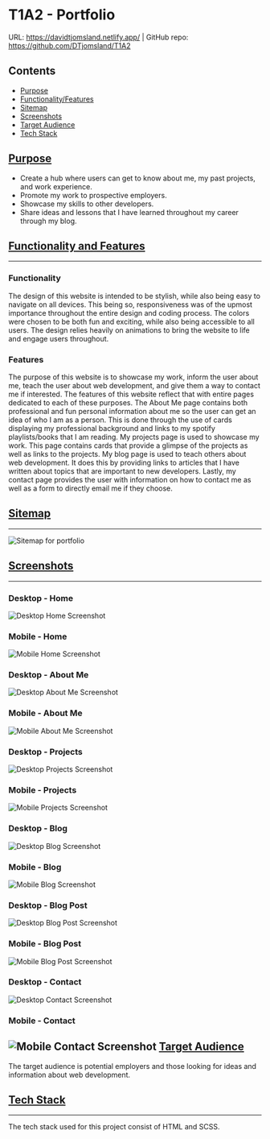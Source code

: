 # T1A2 - Portfolio
URL: https://davidtjomsland.netlify.app/ | GitHub repo: https://github.com/DTjomsland/T1A2
## Contents

- [Purpose](#purpose)
- [Functionality/Features](#functionality)
- [Sitemap](#sitemap)
- [Screenshots](#screenshots)
- [Target Audience](#targetaudience)
- [Tech Stack](#techstack)

## [Purpose](#purpose)
- Create a hub where users can get to know about me, my past projects, and work experience.
- Promote my work to prospective employers.
- Showcase my skills to other developers.
- Share ideas and lessons that I have learned throughout my career through my blog.

## [Functionality and Features](#functionality)
---
### Functionality
The design of this website is intended to be stylish, while also being easy to navigate on all devices. This being so, responsiveness was of the upmost importance throughout the entire design and coding process. The colors were chosen to be both fun and exciting, while also being accessible to all users. The design relies heavily on animations to bring the website to life and engage users throughout.
### Features 
The purpose of this website is to showcase my work, inform the user about me, teach the user about web development, and give them a way to contact me if interested.  The features of this website reflect that with entire pages dedicated to each of these purposes. The About Me page contains both professional and fun personal information about me so the user can get an idea of who I am as a person. This is done through the use of cards displaying my professional background and links to my spotify playlists/books that I am reading. My projects page is used to showcase my work.  This page contains cards that provide a glimpse of the projects as well as links to the projects. My blog page is used to teach others about web development.  It does this by providing links to articles that I have written about topics that are important to new developers. Lastly, my contact page provides the user with information on how to contact me as well as a form to directly email me if they choose.
## [Sitemap](#sitemap)
---
![Sitemap for portfolio](docs/sitemap.png)

## [Screenshots](#screenshots)
---
### Desktop - Home
![Desktop Home Screenshot](docs/tjomslandhome.png)
### Mobile - Home
![Mobile Home Screenshot](docs/tjomslandhomemobile.png)
### Desktop - About Me 
![Desktop About Me Screenshot](docs/tjomslandaboutme.png)
### Mobile - About Me 
![Mobile About Me Screenshot](docs/tjomslandaboutmemobile.png)
### Desktop - Projects 
![Desktop Projects Screenshot](docs/tjomslandprojects.png)
### Mobile - Projects 
![Mobile Projects Screenshot](docs/tjomslandprojectsmobile.png)
### Desktop - Blog 
![Desktop Blog Screenshot](docs/tjomslandblog.png)
### Mobile - Blog 
![Mobile Blog Screenshot](docs/tjomslandblogmobile.png)
### Desktop - Blog Post
![Desktop Blog Post Screenshot](docs/tjomslandblogpost.png)
### Mobile - Blog Post
![Mobile Blog Post Screenshot](docs/tjomslandblogpostmobile.png)
### Desktop - Contact
![Desktop Contact Screenshot](docs/tjomslandcontact.png)
### Mobile - Contact
![Mobile Contact Screenshot](docs/tjomslandcontactmobile.png)
[Target Audience](#targetaudience)
---
The target audience is potential employers and those looking for ideas and information about web development.
## [Tech Stack](#techstack)
---
The tech stack used for this project consist of HTML and SCSS.